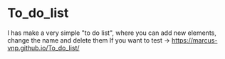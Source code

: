 # To_do_list
 I has make a very simple "to do list", where you can add new elements, change the name and delete them
 If you want to test -> https://marcus-vnp.github.io/To_do_list/
